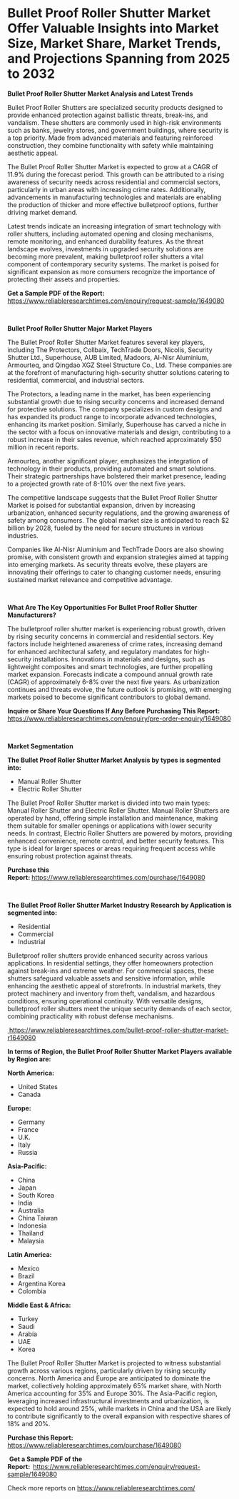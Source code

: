 <p><h1>Bullet Proof Roller Shutter Market Offer Valuable Insights into Market Size, Market Share, Market Trends, and Projections Spanning from 2025 to 2032</h1></p><p><strong>Bullet Proof Roller Shutter Market Analysis and Latest Trends</strong></p>
<p><p>Bullet Proof Roller Shutters are specialized security products designed to provide enhanced protection against ballistic threats, break-ins, and vandalism. These shutters are commonly used in high-risk environments such as banks, jewelry stores, and government buildings, where security is a top priority. Made from advanced materials and featuring reinforced construction, they combine functionality with safety while maintaining aesthetic appeal.</p><p>The Bullet Proof Roller Shutter Market is expected to grow at a CAGR of 11.9% during the forecast period. This growth can be attributed to a rising awareness of security needs across residential and commercial sectors, particularly in urban areas with increasing crime rates. Additionally, advancements in manufacturing technologies and materials are enabling the production of thicker and more effective bulletproof options, further driving market demand.</p><p>Latest trends indicate an increasing integration of smart technology with roller shutters, including automated opening and closing mechanisms, remote monitoring, and enhanced durability features. As the threat landscape evolves, investments in upgraded security solutions are becoming more prevalent, making bulletproof roller shutters a vital component of contemporary security systems. The market is poised for significant expansion as more consumers recognize the importance of protecting their assets and properties.</p></p>
<p><strong>Get a Sample PDF of the Report:&nbsp;</strong> <a href="https://www.reliableresearchtimes.com/enquiry/request-sample/1649080?utm_campaign=2230&utm_medium=2&utm_source=Github&utm_content=ia&utm_term=26032025&utm_id=bullet-proof-roller-shutter">https://www.reliableresearchtimes.com/enquiry/request-sample/1649080</a></p>
<p>&nbsp;</p>
<p><strong>Bullet Proof Roller Shutter Major Market Players</strong></p>
<p><p>The Bullet Proof Roller Shutter Market features several key players, including The Protectors, Collbaix, TechTrade Doors, Nicolis, Security Shutter Ltd., Superhouse, AUB Limited, Madoors, Al-Nisr Aluminium, Armourteq, and Qingdao XGZ Steel Structure Co., Ltd. These companies are at the forefront of manufacturing high-security shutter solutions catering to residential, commercial, and industrial sectors.</p><p>The Protectors, a leading name in the market, has been experiencing substantial growth due to rising security concerns and increased demand for protective solutions. The company specializes in custom designs and has expanded its product range to incorporate advanced technologies, enhancing its market position. Similarly, Superhouse has carved a niche in the sector with a focus on innovative materials and design, contributing to a robust increase in their sales revenue, which reached approximately $50 million in recent reports.</p><p>Armourteq, another significant player, emphasizes the integration of technology in their products, providing automated and smart solutions. Their strategic partnerships have bolstered their market presence, leading to a projected growth rate of 8-10% over the next five years.</p><p>The competitive landscape suggests that the Bullet Proof Roller Shutter Market is poised for substantial expansion, driven by increasing urbanization, enhanced security regulations, and the growing awareness of safety among consumers. The global market size is anticipated to reach $2 billion by 2028, fueled by the need for secure structures in various industries.</p><p>Companies like Al-Nisr Aluminium and TechTrade Doors are also showing promise, with consistent growth and expansion strategies aimed at tapping into emerging markets. As security threats evolve, these players are innovating their offerings to cater to changing customer needs, ensuring sustained market relevance and competitive advantage.</p></p>
<p>&nbsp;</p>
<p><strong>What Are The Key Opportunities For Bullet Proof Roller Shutter Manufacturers?</strong></p>
<p><p>The bulletproof roller shutter market is experiencing robust growth, driven by rising security concerns in commercial and residential sectors. Key factors include heightened awareness of crime rates, increasing demand for enhanced architectural safety, and regulatory mandates for high-security installations. Innovations in materials and designs, such as lightweight composites and smart technologies, are further propelling market expansion. Forecasts indicate a compound annual growth rate (CAGR) of approximately 6-8% over the next five years. As urbanization continues and threats evolve, the future outlook is promising, with emerging markets poised to become significant contributors to global demand.</p></p>
<p><strong>Inquire or Share Your Questions If Any Before Purchasing This Report:</strong> <a href="https://www.reliableresearchtimes.com/enquiry/pre-order-enquiry/1649080?utm_campaign=2230&utm_medium=2&utm_source=Github&utm_content=ia&utm_term=26032025&utm_id=bullet-proof-roller-shutter">https://www.reliableresearchtimes.com/enquiry/pre-order-enquiry/1649080</a></p>
<p>&nbsp;</p>
<p><strong>Market Segmentation</strong></p>
<p><strong>The Bullet Proof Roller Shutter Market Analysis by types is segmented into:</strong></p>
<p><ul><li>Manual Roller Shutter</li><li>Electric Roller Shutter</li></ul></p>
<p><p>The Bullet Proof Roller Shutter market is divided into two main types: Manual Roller Shutter and Electric Roller Shutter. Manual Roller Shutters are operated by hand, offering simple installation and maintenance, making them suitable for smaller openings or applications with lower security needs. In contrast, Electric Roller Shutters are powered by motors, providing enhanced convenience, remote control, and better security features. This type is ideal for larger spaces or areas requiring frequent access while ensuring robust protection against threats.</p></p>
<p><strong>Purchase this Report:&nbsp;</strong><a href="https://www.reliableresearchtimes.com/purchase/1649080?utm_campaign=2230&utm_medium=2&utm_source=Github&utm_content=ia&utm_term=26032025&utm_id=bullet-proof-roller-shutter">https://www.reliableresearchtimes.com/purchase/1649080</a></p>
<p>&nbsp;</p>
<p><strong>The Bullet Proof Roller Shutter Market Industry Research by Application is segmented into:</strong></p>
<p><ul><li>Residential</li><li>Commercial</li><li>Industrial</li></ul></p>
<p><p>Bulletproof roller shutters provide enhanced security across various applications. In residential settings, they offer homeowners protection against break-ins and extreme weather. For commercial spaces, these shutters safeguard valuable assets and sensitive information, while enhancing the aesthetic appeal of storefronts. In industrial markets, they protect machinery and inventory from theft, vandalism, and hazardous conditions, ensuring operational continuity. With versatile designs, bulletproof roller shutters meet the unique security demands of each sector, combining practicality with robust defense mechanisms.</p></p>
<p><a href="https://www.reliableresearchtimes.com/bullet-proof-roller-shutter-market-r1649080?utm_campaign=2230&utm_medium=2&utm_source=Github&utm_content=ia&utm_term=26032025&utm_id=bullet-proof-roller-shutter">&nbsp;https://www.reliableresearchtimes.com/bullet-proof-roller-shutter-market-r1649080</a></p>
<p><strong>In terms of Region, the Bullet Proof Roller Shutter Market Players available by Region are:</strong></p>
<p>
    <p> <strong> North America: </strong>
        <ul>
            <li>United States</li>
            <li>Canada</li>
        </ul>
        </p> 
    <p> <strong> Europe: </strong>
        <ul>
            <li>Germany</li>
            <li>France</li>
            <li>U.K.</li>
            <li>Italy</li>
            <li>Russia</li>
        </ul>
        </p> 
    <p> <strong> Asia-Pacific: </strong>
        <ul>
            <li>China</li>
            <li>Japan</li>
            <li>South Korea</li>
            <li>India</li>
            <li>Australia</li>
            <li>China Taiwan</li>
            <li>Indonesia</li>
            <li>Thailand</li>
            <li>Malaysia</li>
        </ul>
        </p> 
    <p> <strong> Latin America: </strong>
        <ul>
            <li>Mexico</li>
            <li>Brazil</li>
            <li>Argentina Korea</li>
            <li>Colombia</li>
        </ul>
        </p> 
    <p> <strong> Middle East & Africa: </strong>
        <ul>
            <li>Turkey</li>
            <li>Saudi</li>
            <li>Arabia</li>
            <li>UAE</li>
            <li>Korea</li>
        </ul>
    </p>
    </p>
<p><p>The Bullet Proof Roller Shutter Market is projected to witness substantial growth across various regions, particularly driven by rising security concerns. North America and Europe are anticipated to dominate the market, collectively holding approximately 65% market share, with North America accounting for 35% and Europe 30%. The Asia-Pacific region, leveraging increased infrastructural investments and urbanization, is expected to hold around 25%, while markets in China and the USA are likely to contribute significantly to the overall expansion with respective shares of 18% and 20%.</p></p>
<p><strong>Purchase this Report: </strong><a href="https://www.reliableresearchtimes.com/purchase/1649080?utm_campaign=2230&utm_medium=2&utm_source=Github&utm_content=ia&utm_term=26032025&utm_id=bullet-proof-roller-shutter">https://www.reliableresearchtimes.com/purchase/1649080</a></p>
<p>&nbsp;<strong>Get a Sample PDF of the Report:&nbsp;&nbsp;</strong><a href="https://www.reliableresearchtimes.com/enquiry/request-sample/1649080?utm_campaign=2230&utm_medium=2&utm_source=Github&utm_content=ia&utm_term=26032025&utm_id=bullet-proof-roller-shutter">https://www.reliableresearchtimes.com/enquiry/request-sample/1649080</a></p>
<p><strong></strong></p>
<p>Check more reports on <a href="https://www.reliableresearchtimes.com/?utm_campaign=2230&utm_medium=2&utm_source=Github&utm_content=ia&utm_term=26032025&utm_id=bullet-proof-roller-shutter">https://www.reliableresearchtimes.com/</a></p>